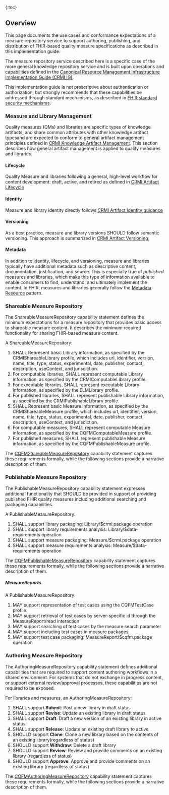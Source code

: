 {:toc}

## Overview
This page documents the use cases and conformance expectations of a measure repository service to support authoring, publishing, and distribution of FHIR-based quality measure specifications as described in this implementation guide.

The measure repository service described here is a specific case of the more general knowledge repository service and is built upon operations and capabilities defined in the [Canonical Resource Management Infrastructure Implementation Guide (CRMI IG)](http://hl7.org/fhir/uv/crmi).  

This implementation guide is not prescriptive about authentication or authorization, but strongly recommends that these capabilities be addressed through standard mechanisms, as described in [FHIR standard security mechanisms](https://www.hl7.org/fhir/security.html).

### Measure and Library Management

Quality measures (QMs) and libraries are specific types of knowledge artifacts, and share common attributes with other knowledge artifact typesand are expected to conform to general artifact management principles defined in [CRMI Knowledge Artifact Management](). This section describes how general artifact management is applied to quality measures and libraries.  

#### Lifecycle

Quality Measure and libraries following a general, high-level workflow for content development: draft, active, and retired as defined in [CRMI Artifact Lifecycle]()

#### Identity

Measure and library identity directly follows [CRMI Artifact Identity guidance]()

#### Versioning

As a best practice, measure and library versions SHOULD follow semantic versioning. This approach is summarized in [CRMI Artifact Versioning.]()

#### Metadata
In addition to identity, lifecycle, and versioning, measure and libraries typically have additional metadata such as descriptive content, documentation, justification, and source. This is especially true of _published_ measures and libraries, which make this type of information available to enable consumers to find, understand, and ultimately implement the content. In FHIR, measures and libraries generally follow the [Metadata Resource](https://hl7.org/fhir/clinicalreasoning-knowledge-artifact-representation.html#metadata) pattern. 

### Shareable Measure Repository

The ShareableMeasureRepository capability statement defines the minimum expectations for a measure repository that provides basic access to shareable measure content. It describes the minimum required functionality for sharing FHIR-based measure content. 

A ShareableMeasureRepository: 

1. SHALL Represent basic Library information, as specified by the CRMIShareableLibrary profile, which includes url, identifier, version, name, title, type, status, experimental, date, publisher, contact, description, useContext, and jurisdiction. 
2. For computable libraries, SHALL represent computable Library information, as specified by the CRMIComputableLibrary profile. 
3. For executable libraries, SHALL represent executable Library information, as specified by the ELMLibrary profile. 
4. For published libraries, SHALL represent publishable Library information, as specified by the CRMIPublishableLibrary profile. 
5. SHALL Represent basic Measure information, as specified by the CRMIShareableMeasure profile, which includes url, identifier, version, name, title, type, status, experimental, date, publisher, contact, description, useContext, and jurisdiction. 
6. For computable measures, SHALL represent computable Measure information, as specified by the CQFMComputableMeasure profile. 
7. For published measures, SHALL represent publishable Measure information, as specified by the CQFMPublishableMeasure profile.

The [CQFMShareableMeasureRepository](CapabilityStatement-shareable-measure-repository.html) capability statement captures these requirements formally, while the following sections provide a narrative description of them.

### Publishable Measure Repository 

The PublishableMeasureRepository capability statement expresses additional functionality that SHOULD be provided in support of providing published FHIR quality measures including additional searching and packaging capabilities. 

A PublishableMeasureRepository:  

1. SHALL support library packaging: Library/$crmi.package operation 
2. SHALL support library requirements analysis: Library/$data-requirements operation 
3. SHALL support measure packaging: Measure/$crmi.package operation 
4. SHALL support measure requirements analysis: Measure/$data-requirements operation 

The [CQFMPublishableMeasureRepository](CapabilityStatement-publishable-measure-repository.html) capability statement captures these requirements formally, while the following sections provide a narrative description of them. 

##### MeasureReports 

A PublishableMeasureRepository: 

1. MAY support representation of test cases using the CQFMTestCase profile. 
2. MAY support retrieval of test cases by server-specific id through the MeasureReport/read interaction 
3. MAY support searching of test cases by the measure search parameter 
4. MAY support including test cases in measure packages. 
5. MAY support test case packaging: MeasureReport/$cqfm.package operation 

### Authoring Measure Repository 

The AuthoringMeasureRepository capability statement defines additional capabilities that are required to support content authoring workflows in a shared environment. For systems that do not exchange in progress content, or support external review/approval processes, these capabilities are not required to be exposed. 

For libraries and measures, an AuthoringMeasureRepository: 

1. SHALL support **Submit**: Post a new library in draft status 
2. SHALL support **Revise**: Update an existing library in draft status 
3. SHALL support **Draft**: Draft a new version of an existing library in active status 
4. SHALL support **Release**: Update an existing draft library to active 
5. SHOULD support **Clone**: Clone a new library based on the contents of an existing library(regardless of status) 
6. SHOULD support **Withdraw**: Delete a draft library 
7. SHOULD support **Review**: Review and provide comments on an existing library (regardless of status) 
8. SHOULD support **Approve**: Approve and provide comments on an existing library (regardless of status) 

The [CQFMAuthoringMeasureRepository](CapabilityStatement-authoring-measure-repository.html) capability statement captures these requirements formally, while the following sections provide a narrative description of them. 